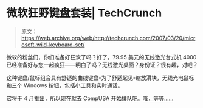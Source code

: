 # 微软狂野键盘套装| TechCrunch

> 原文：<https://web.archive.org/web/http://techcrunch.com/2007/03/20/microsoft-wild-keyboard-set/>

微软的粉丝们，你们准备好狂欢了吗？好了，79.95 美元的无线激光台式机 4000 已经准备好与您一起疯狂——明白了吗？无线激光桌面？身份证？很有趣，对吧？

这种键盘/鼠标组合具有舒适的曲线键盘-为了舒适起见-缩放滑块，无线光电鼠标和三个 Windows 按钮，包括小工具和实时通话。

它将于 4 月推出，所以现在就去 CompUSA 开始排队吧。[哦，等等……](https://web.archive.org/web/20150405095641/http://crunchgear.com/2007/03/01/compusa-officially-closing-126-stores/)